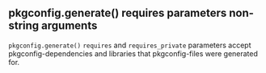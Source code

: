 ## pkgconfig.generate() requires parameters non-string arguments

`pkgconfig.generate()` `requires` and `requires_private` parameters
accept pkgconfig-dependencies and libraries that pkgconfig-files were
generated for.

